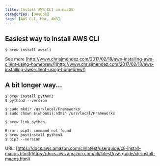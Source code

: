 ```yaml
---
title: Install AWS CLI on macOS
categories: [DevOps]
tags: [AWS CLI, Mac, AWS]
---
```


## Easiest way to install AWS CLI

```
$ brew install awscli
```

See more [http://www.chrisjmendez.com/2017/02/18/aws-installing-aws-client-using-homebrew/](http://www.chrisjmendez.com/2017/02/18/aws-installing-aws-client-using-homebrew/)

## A bit longer way...

```
$ brew install python3
$ python3 --version
```

```
$ sudo mkdir /usr/local/Frameworks
$ sudo chown $(whoami):admin /usr/local/Frameworks
```

```
$ brew link python
```

```
Error: pip3: command not found 
$ brew postinstall python3
$ pip3 --version
```

URL: [https://docs.aws.amazon.com/cli/latest/userguide/cli-install-macos.html](https://docs.aws.amazon.com/cli/latest/userguide/cli-install-macos.html)